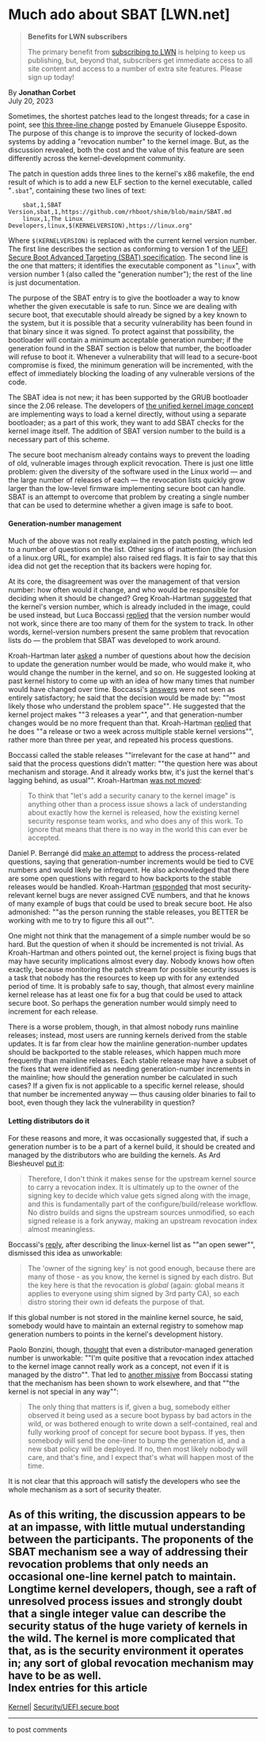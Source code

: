# Much ado about SBAT [LWN.net]

> **Benefits for LWN subscribers**
> 
> The primary benefit from [subscribing to LWN](/Promo/nst-nag5/subscribe) is helping to keep us publishing, but, beyond that, subscribers get immediate access to all site content and access to a number of extra site features. Please sign up today! 

By **Jonathan Corbet**  
July 20, 2023 

Sometimes, the shortest patches lead to the longest threads; for a case in point, see [this three-line change](/ml/linux-kernel/20230711154449.1378385-1-eesposit@redhat.com/) posted by Emanuele Giuseppe Esposito. The purpose of this change is to improve the security of locked-down systems by adding a "revocation number" to the kernel image. But, as the discussion revealed, both the cost and the value of this feature are seen differently across the kernel-development community. 

The patch in question adds three lines to the kernel's x86 makefile, the end result of which is to add a new ELF section to the kernel executable, called "`.sbat`", containing these two lines of text: 
    
    
        sbat,1,SBAT Version,sbat,1,https://github.com/rhboot/shim/blob/main/SBAT.md
        linux,1,The Linux Developers,linux,$(KERNELVERSION),https://linux.org"
    

Where `$(KERNELVERSION)` is replaced with the current kernel version number. The first line describes the section as conforming to version 1 of the [UEFI Secure Boot Advanced Targeting (SBAT) specification](https://github.com/rhboot/shim/blob/main/SBAT.md). The second line is the one that matters; it identifies the executable component as "`linux`", with version number 1 (also called the "generation number"); the rest of the line is just documentation. 

The purpose of the SBAT entry is to give the bootloader a way to know whether the given executable is safe to run. Since we are dealing with secure boot, that executable should already be signed by a key known to the system, but it is possible that a security vulnerability has been found in that binary since it was signed. To protect against that possibility, the bootloader will contain a minimum acceptable generation number; if the generation found in the SBAT section is below that number, the bootloader will refuse to boot it. Whenever a vulnerability that will lead to a secure-boot compromise is fixed, the minimum generation will be incremented, with the effect of immediately blocking the loading of any vulnerable versions of the code. 

The SBAT idea is not new; it has been supported by the GRUB bootloader since the 2.06 release. The developers of [the unified kernel image concept](https://0pointer.de/blog/brave-new-trusted-boot-world.html) are implementing ways to load a kernel directly, without using a separate bootloader; as a part of this work, they want to add SBAT checks for the kernel image itself. The addition of SBAT version number to the build is a necessary part of this scheme. 

The secure boot mechanism already contains ways to prevent the loading of old, vulnerable images through explicit revocation. There is just one little problem: given the diversity of the software used in the Linux world — and the large number of releases of each — the revocation lists quickly grow larger than the low-level firmware implementing secure boot can handle. SBAT is an attempt to overcome that problem by creating a single number that can be used to determine whether a given image is safe to boot. 

#### Generation-number management

Much of the above was not really explained in the patch posting, which led to a number of questions on the list. Other signs of inattention (the inclusion of a linux.org URL, for example) also raised red flags. It is fair to say that this idea did not get the reception that its backers were hoping for. 

At its core, the disagreement was over the management of that version number: how often would it change, and who would be responsible for deciding when it should be changed? Greg Kroah-Hartman [suggested](/ml/linux-kernel/2023071229-dusk-repacking-da3a@gregkh/) that the kernel's version number, which is already included in the image, could be used instead, but Luca Boccassi [replied](/ml/linux-kernel/CAMw=ZnSmZTBs+bJsQ_Y2CVO8K3OTuHOZDKW4cbxKpGbo4Vgs7Q@mail.gmail.com/) that the version number would not work, since there are too many of them for the system to track. In other words, kernel-version numbers present the same problem that revocation lists do — the problem that SBAT was developed to work around. 

Kroah-Hartman later [asked](/ml/linux-kernel/2023071233-empirical-overturn-744c@gregkh/) a number of questions about how the decision to update the generation number would be made, who would make it, who would change the number in the kernel, and so on. He suggested looking at past kernel history to come up with an idea of how many times that number would have changed over time. Boccassi's [answers](/ml/linux-kernel/CAMw=ZnRRviBNi_LK9VOSUV9PNHe3jurUcLfgLpbTOsp_eE4WyA@mail.gmail.com/) were not seen as entirely satisfactory; he said that the decision would be made by: ""most likely those who understand the problem space"". He suggested that the kernel project makes ""3 releases a year"", and that generation-number changes would be no more frequent than that. Kroah-Hartman [replied](/ml/linux-kernel/2023071350-specked-botanist-6ba8@gregkh/) that he does ""a release or two a week across multiple stable kernel versions"", rather more than three per year, and repeated his process questions. 

Boccassi called the stable releases ""irrelevant for the case at hand"" and said that the process questions didn't matter: ""the question here was about mechanism and storage. And it already works btw, it's just the kernel that's lagging behind, as usual"". Kroah-Hartman [was not moved](/ml/linux-kernel/2023071552-quilt-tranquil-b7bf@gregkh/): 

> To think that "let's add a security canary to the kernel image" is anything other than a process issue shows a lack of understanding about exactly how the kernel is released, how the existing kernel security response team works, and who does any of this work. To ignore that means that there is no way in the world this can ever be accepted. 

Daniel P. Berrangé did [make an attempt](/ml/linux-kernel/ZLUIViihakhyPV1N@redhat.com/) to address the process-related questions, saying that generation-number increments would be tied to CVE numbers and would likely be infrequent. He also acknowledged that there are some open questions with regard to how backports to the stable releases would be handled. Kroah-Hartman [responded](/ml/linux-kernel/2023071723-paging-despite-7094@gregkh/) that most security-relevant kernel bugs are never assigned CVE numbers, and that he knows of many example of bugs that could be used to break secure boot. He also admonished: ""as the person running the stable releases, you BETTER be working with me to try to figure this all out"". 

One might not think that the management of a simple number would be so hard. But the question of when it should be incremented is not trivial. As Kroah-Hartman and others pointed out, the kernel project is fixing bugs that may have security implications almost every day. Nobody knows how often exactly, because monitoring the patch stream for possible security issues is a task that nobody has the resources to keep up with for any extended period of time. It is probably safe to say, though, that almost every mainline kernel release has at least one fix for a bug that could be used to attack secure boot. So perhaps the generation number would simply need to increment for each release. 

There is a worse problem, though, in that almost nobody runs mainline releases; instead, most users are running kernels derived from the stable updates. It is far from clear how the mainline generation-number updates should be backported to the stable releases, which happen much more frequently than mainline releases. Each stable release may have a subset of the fixes that were identified as needing generation-number increments in the mainline; how should the generation number be calculated in such cases? If a given fix is not applicable to a specific kernel release, should that number be incremented anyway — thus causing older binaries to fail to boot, even though they lack the vulnerability in question? 

#### Letting distributors do it

For these reasons and more, it was occasionally suggested that, if such a generation number is to be a part of a kernel build, it should be created and managed by the distributors who are building the kernels. As Ard Biesheuvel [put it](/ml/linux-kernel/ZK%2F9MlTh435FP5Ji@gambale.home/): 

> Therefore, I don't think it makes sense for the upstream kernel source to carry a revocation index. It is ultimately up to the owner of the signing key to decide which value gets signed along with the image, and this is fundamentally part of the configure/build/release workflow. No distro builds and signs the upstream sources unmodified, so each signed release is a fork anyway, making an upstream revocation index almost meaningless. 

Boccassi's [reply](/ml/linux-kernel/CAMw=ZnRQ0qNg0hT27DWvfZ1DH3dLdu0U7zYN8HvJDx7NPVy_pQ@mail.gmail.com/), after describing the linux-kernel list as ""an open sewer"", dismissed this idea as unworkable: 

> The 'owner of the signing key' is not good enough, because there are many of those - as you know, the kernel is signed by each distro. But the key here is that the revocation is _global_ (again: global means it applies to everyone using shim signed by 3rd party CA), so each distro storing their own id defeats the purpose of that. 

If this global number is not stored in the mainline kernel source, he said, somebody would have to maintain an external registry to somehow map generation numbers to points in the kernel's development history. 

Paolo Bonzini, though, [thought](/ml/linux-kernel/df7941b9-11ea-9abd-e070-4e9926aecdc3@redhat.com/) that even a distributor-managed generation number is unworkable: ""I'm quite positive that a revocation index attached to the kernel image cannot really work as a concept, not even if it is managed by the distro"". That led to [another missive](/ml/linux-kernel/CAMw=ZnTSyeL4x1o_GVKNsZdCUe2D2H53quK-TSFhOkuONjC73A@mail.gmail.com/) from Boccassi stating that the mechanism has been shown to work elsewhere, and that ""the kernel is not special in any way"": 

> The only thing that matters is if, given a bug, somebody either observed it being used as a secure boot bypass by bad actors in the wild, or was bothered enough to write down a self-contained, real and fully working proof of concept for secure boot bypass. If yes, then somebody will send the one-liner to bump the generation id, and a new sbat policy will be deployed. If no, then most likely nobody will care, and that's fine, and I expect that's what will happen most of the time. 

It is not clear that this approach will satisfy the developers who see the whole mechanism as a sort of security theater. 

As of this writing, the discussion appears to be at an impasse, with little mutual understanding between the participants. The proponents of the SBAT mechanism see a way of addressing their revocation problems that only needs an occasional one-line kernel patch to maintain. Longtime kernel developers, though, see a raft of unresolved process issues and strongly doubt that a single integer value can describe the security status of the huge variety of kernels in the wild. The kernel is more complicated that that, as is the security environment it operates in; any sort of global revocation mechanism may have to be as well.  
Index entries for this article  
---  
[Kernel](/Kernel/Index)| [Security/UEFI secure boot](/Kernel/Index#Security-UEFI_secure_boot)  
  


* * *

to post comments 
